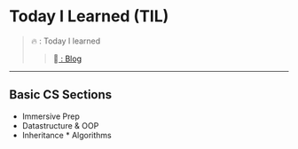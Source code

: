 # Today I Learned (TIL)

>🔥  :  Today I learned 
>>📗[ : Blog](https://velog.io/@pen9508901)

<hr/>

## Basic CS Sections
 * Immersive Prep
  * Datastructure & OOP
   * Inheritance
    * Algorithms
     
